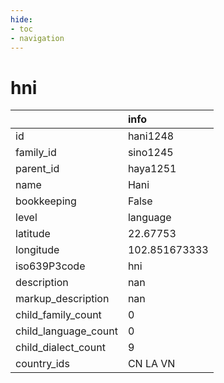 ```yaml
---
hide:
- toc
- navigation
---
```

# hni
|                      | info          |
|:---------------------|:--------------|
| id                   | hani1248      |
| family_id            | sino1245      |
| parent_id            | haya1251      |
| name                 | Hani          |
| bookkeeping          | False         |
| level                | language      |
| latitude             | 22.67753      |
| longitude            | 102.851673333 |
| iso639P3code         | hni           |
| description          | nan           |
| markup_description   | nan           |
| child_family_count   | 0             |
| child_language_count | 0             |
| child_dialect_count  | 9             |
| country_ids          | CN LA VN      |